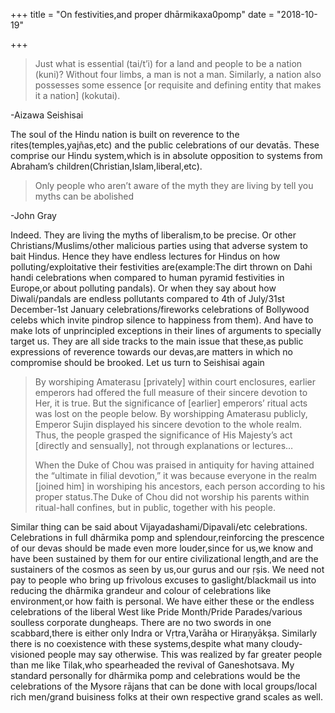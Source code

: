 +++
title = "On festivities,and proper dhārmikaxa0pomp"
date = "2018-10-19"

+++
> Just what is essential (tai/t’i) for a land and people to be a nation
> (kuni)? Without four limbs, a man is not a man. Similarly, a nation
> also possesses some essence \[or requisite and defining entity that
> makes it a nation\] (kokutai).

-Aizawa Seishisai

The soul of the Hindu nation is built on reverence to the
rites(temples,yajñas,etc) and the public celebrations of our devatās.
These comprise our Hindu system,which is in absolute opposition to
systems from Abraham’s children(Christian,Islam,liberal,etc).

> Only people who aren’t aware of the myth they are living by tell you
> myths can be abolished

-John Gray

Indeed. They are living the myths of liberalism,to be precise. Or other
Christians/Muslims/other malicious parties using that adverse system to
bait Hindus. Hence they have endless lectures for Hindus on how
polluting/exploitative their festivities are(example:The dirt thrown on
Dahi handi celebrations when compared to human pyramid festivities in
Europe,or about polluting pandals). Or when they say about how
Diwali/pandals are endless pollutants compared to 4th of July/31st
December-1st January celebrations/fireworks celebrations of Bollywood
celebs which invite pindrop silence to happiness from them). And have to
make lots of unprincipled exceptions in their lines of arguments to
specially target us. They are all side tracks to the main issue that
these,as public expressions of reverence towards our devas,are matters
in which no compromise should be brooked. Let us turn to Seishisai again

> By worshiping Amaterasu \[privately\] within court enclosures, earlier
> emperors had offered the full measure of their sincere devotion to
> Her, it is true. But the significance of \[earlier\] emperors’ ritual
> acts was lost on the people below. By worshipping Amaterasu publicly,
> Emperor Sujin displayed his sincere devotion to the whole realm. Thus,
> the people grasped the significance of His Majesty’s act \[directly
> and sensually\], not through explanations or lectures…
>
> When the Duke of Chou was praised in antiquity for having attained the
> “ultimate in filial devotion,” it was because everyone in the realm
> \[joined him\] in worshiping his ancestors, each person according to
> his proper status.The Duke of Chou did not worship his parents within
> ritual-hall confines, but in public, together with his people.

Similar thing can be said about Vijayadashami/Dipavali/etc celebrations.
Celebrations in full dhārmika pomp and splendour,reinforcing the
prescence of our devas should be made even more louder,since for us,we
know and have been sustained by them for our entire civilizational
length,and are the sustainers of the cosmos as seen by us,our gurus and
our ṛṣis. We need not pay to people who bring up frivolous excuses to
gaslight/blackmail us into reducing the dhārmika grandeur and colour of
celebrations like environment,or how faith is personal. We have either
these or the endless celebrations of the liberal West like Pride
Month/Pride Parades/various soulless corporate dungheaps. There are no
two swords in one scabbard,there is either only Indra or Vṛtra,Varāha or
Hiraṇyākṣa. Similarly there is no coexistence with these systems,despite
what many cloudy-visioned people may say otherwise. This was realized by
far greater people than me like Tilak,who spearheaded the revival of
Ganeshotsava. My standard personally for dhārmika pomp and celebrations
would be the celebrations of the Mysore rājans that can be done with
local groups/local rich men/grand buisiness folks at their own
respective grand scales as well.


